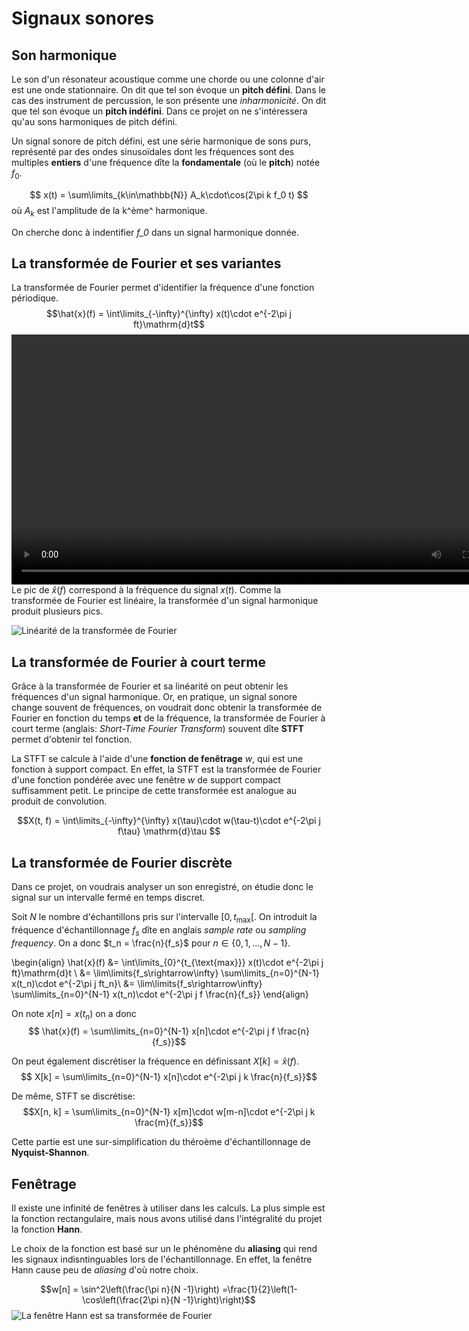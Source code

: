 # Signaux sonores

## Son harmonique

Le son d'un résonateur acoustique comme une chorde ou une colonne d'air
est une onde stationnaire. On dit que tel son évoque un **pitch défini**.
Dans le cas des instrument de percussion, le son présente une *inharmonicité*.
On dit que tel son évoque un **pitch indéfini**.
Dans ce projet on ne s'intéressera qu'au sons harmoniques de pitch défini.

Un signal sonore de pitch défini, est une série harmonique de sons purs, représenté par
des ondes sinusoïdales dont les fréquences sont des multiples **entiers**
d'une fréquence dîte la **fondamentale** (où le **pitch**) notée $f_0$.

$$ x(t) = \sum\limits_{k\in\mathbb{N}} A_k\cdot\cos(2\pi k f_0 t) $$
où $A_k$ est l'amplitude de la k^ème^ harmonique.

On cherche donc à indentifier *f_0* dans un signal harmonique donnée.

## La transformée de Fourier et ses variantes
La transformée de Fourier permet d'identifier la fréquence d'une fonction périodique.
$$\hat{x}(f) = \int\limits_{-\infty}^{\infty} x(t)\cdot e^{-2\pi j ft}\mathrm{d}t$$
<video width="800" controls>
    <source src="plot/fourier.mp4" type="video/mp4">
</video>
Le pic de $\hat{x}(f)$ correspond à la fréquence du signal $x(t)$.
Comme la transformée de Fourier est linéaire, la transformée d'un signal
harmonique produit plusieurs pics.

![Linéarité de la transformée de Fourier](plot/fourier_linearity.png)

## La transformée de Fourier à court terme
Grâce à la transformée de Fourier et sa linéarité on peut obtenir les fréquences
d'un signal harmonique. Or, en pratique, un signal sonore change souvent
de fréquences, on voudrait donc obtenir la transformée de Fourier en fonction
du temps **et** de la fréquence, la transformée de Fourier à court terme
(anglais: *Short-Time Fourier Transform*) souvent dîte **STFT**
permet d'obtenir tel fonction.

La STFT se calcule à l'aide d'une **fonction de fenêtrage** $w$, qui est
une fonction à support compact. En effet, la STFT est la transformée
de Fourier d'une fonction pondérée avec une fenêtre $w$ de support
compact suffisamment petit. Le principe de cette transformée est
analogue au produit de convolution.

$$X(t, f) = \int\limits_{-\infty}^{\infty} x(\tau)\cdot w(\tau-t)\cdot e^{-2\pi j f\tau} \mathrm{d}\tau $$

## La transformée de Fourier discrète
Dans ce projet, on voudrais analyser un son enregistré, on étudie donc
le signal sur un intervalle fermé en temps discret.

Soit $N$ le nombre d'échantillons pris sur l'intervalle $[0,t_{\text{max}}[$.
On introduit la fréquence d'échantillonnage $f_s$ dîte en anglais *sample rate* ou *sampling frequency*.
On a donc $t_n = \frac{n}{f_s}$ pour $n\in\{0,1,\dots,N-1\}$.

\begin{align}
\hat{x}(f) &= \int\limits_{0}^{t_{\text{max}}} x(t)\cdot e^{-2\pi j ft}\mathrm{d}t \\
    &= \lim\limits{f_s\rightarrow\infty} \sum\limits_{n=0}^{N-1} x(t_n)\cdot e^{-2\pi j ft_n}\\
    &= \lim\limits{f_s\rightarrow\infty} \sum\limits_{n=0}^{N-1} x(t_n)\cdot e^{-2\pi j f \frac{n}{f_s}}
\end{align}

On note $x[n] = x(t_n)$ on a donc
$$ \hat{x}(f) = \sum\limits_{n=0}^{N-1} x[n]\cdot e^{-2\pi j f \frac{n}{f_s}}$$

On peut également discrétiser la fréquence en définissant $X[k]=\hat{x}(f)$.
$$ X[k] = \sum\limits_{n=0}^{N-1} x[n]\cdot e^{-2\pi j k \frac{n}{f_s}}$$

De même, STFT se discrétise:
$$X[n, k] = \sum\limits_{n=0}^{N-1} x[m]\cdot w[m-n]\cdot e^{-2\pi j k \frac{m}{f_s}}$$ 

Cette partie est une sur-simplification du théroème d'échantillonnage de **Nyquist-Shannon**.

## Fenêtrage
Il existe une infinité de fenêtres à utiliser dans les calculs.
La plus simple est la fonction rectangulaire, mais nous avons utilisé dans l'intégralité du projet
la fonction **Hann**.

Le choix de la fonction est basé sur un le phénomène du **aliasing** qui rend les signaux
indisntinguables lors de l'échantillonnage. En effet, la fenêtre Hann cause peu de *aliasing* d'où notre choix.

$$w[n] = \sin^2\left(\frac{\pi n}{N -1}\right) =\frac{1}{2}\left(1-\cos\left(\frac{2\pi n}{N -1}\right)\right)$$
![La fenêtre Hann est sa transformée de Fourier](img/Hann.png)

